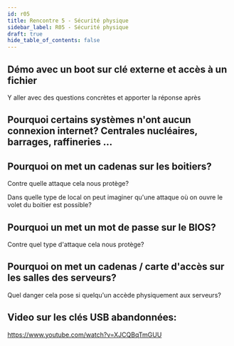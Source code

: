 ```yaml
---
id: r05
title: Rencontre 5 - Sécurité physique
sidebar_label: R05 - Sécurité physique
draft: true
hide_table_of_contents: false
---
```


## Démo avec un boot sur clé externe et accès à un fichier

Y aller avec des questions concrètes et apporter la réponse après

## Pourquoi certains systèmes n'ont aucun connexion internet? Centrales nucléaires, barrages, raffineries ...



## Pourquoi on met un cadenas sur les boitiers?

Contre quelle attaque cela nous protège?

Dans quelle type de local on peut imaginer qu'une attaque où on ouvre le volet du boitier est possible?

## Pourquoi un met un mot de passe sur le BIOS?

Contre quel type d'attaque cela nous protège?

## Pourquoi on met un cadenas / carte d'accès sur les salles des serveurs?

Quel danger cela pose si quelqu'un accède physiquement aux serveurs?

## Video sur les clés USB abandonnées:


https://www.youtube.com/watch?v=XJCQBqTmGUU




